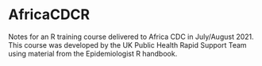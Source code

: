 # AfricaCDCR
Notes for an R training course delivered to Africa CDC in July/August 2021.
This course was developed by the UK Public Health Rapid Support Team using material from the Epidemiologist R handbook.


